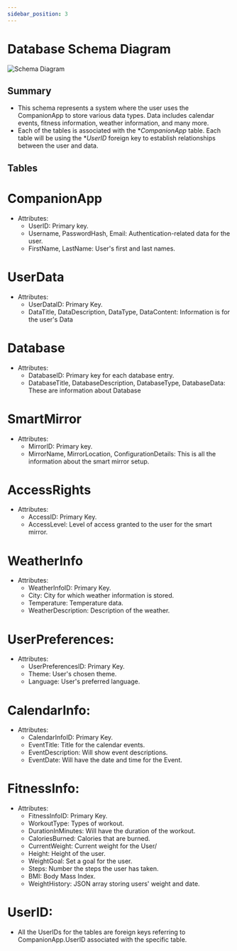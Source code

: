 ```yaml
---
sidebar_position: 3
---
```


# Database Schema Diagram

![Schema Diagram](https://github.com/Capstone-Projects-2023-Fall/project-smart-mirror/assets/74268497/c423f79b-a622-4fee-830b-6e822cae8ce7)


## Summary 
* This schema represents a system where the user uses the CompanionApp to store various data types. Data includes calendar events, fitness information, weather information, and many more.
* Each of the tables is associated with the **CompanionApp* table. Each table will be using the **UserID* foreign key to establish relationships between the user and data.


## Tables

# CompanionApp
* Attributes:
    * UserID: Primary key.
    * Username, PasswordHash, Email: Authentication-related data for the user.
    * FirstName, LastName: User's first and last names.

# UserData
* Attributes:
    * UserDataID: Primary Key.
    * DataTitle, DataDescription, DataType, DataContent: Information is for the user's Data

# Database
* Attributes:
    * DatabaseID: Primary key for each database entry.
    * DatabaseTitle, DatabaseDescription, DatabaseType, DatabaseData: These are information about Database

# SmartMirror
* Attributes:
    * MirrorID: Primary key.
    * MirrorName, MirrorLocation, ConfigurationDetails: This is all the information about the smart mirror setup.

# AccessRights
* Attributes: 
    * AccessID: Primary Key.
    * AccessLevel: Level of access granted to the user for the smart mirror.

# WeatherInfo
* Attributes:
    * WeatherInfoID: Primary Key.
    * City: City for which weather information is stored.
    * Temperature: Temperature data.
    * WeatherDescription: Description of the weather.

# UserPreferences: 
* Attributes: 
    * UserPreferencesID: Primary Key.
    * Theme: User's chosen theme.
    * Language: User's preferred language.

# CalendarInfo:
* Attributes: 
    * CalendarInfoID: Primary Key.
    * EventTitle: Title for the calendar events.
    * EventDescription: Will show event descriptions.
    * EventDate: Will have the date and time for the Event.

# FitnessInfo:
* Attributes:
    * FitnessInfoID: Primary Key.
    * WorkoutType: Types of workout.
    * DurationInMinutes: Will have the duration of the workout.
    * CaloriesBurned: Calories that are burned.
    * CurrentWeight: Current weight for the User/
    * Height: Height of the user.
    * WeightGoal: Set a goal for the user.
    * Steps: Number the steps the user has taken.
    * BMI: Body Mass Index.
    * WeightHistory: JSON array storing users' weight and date.

# UserID: 
* All the UserIDs for the tables are foreign keys referring to CompanionApp.UserID associated with the specific table.

